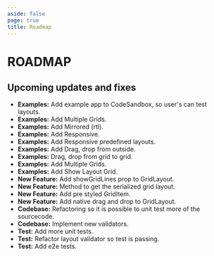 ```yaml
---
aside: false
page: true
title: Roadmap
---
```


# ROADMAP

## Upcoming updates and fixes
* __Examples:__ Add example app to CodeSandbox, so user's can test layouts.
* __Examples:__ Add Multiple Grids.
* __Examples:__ Add Mirrored (rtl).
* __Examples:__ Add Responsive.
* __Examples:__ Add Responsive predefined layouts.
* __Examples:__ Add Drag, drop from outside.
* __Examples:__ Drag, drop from grid to grid.
* __Examples:__ Add Multiple Grids.
* __Examples:__ Add Show Layout Grid.
* __New Feature:__ Add showGridLines prop to GridLayout.
* __New Feature:__ Method to get the serialized grid layout.
* __New Feature:__ Add pre styled GridItem.
* __New Feature:__ Add native drag and drop to GridLayout.
* __Codebase:__ Refactoring so it is possible to unit test more of the sourcecode.
* __Codebase:__ Implement new validators.
* __Test:__ Add more unit tests.
* __Test:__ Refactor layout validator so test is passing.
* __Test:__ Add e2e tests.
